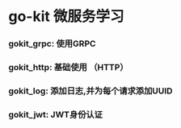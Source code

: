 # go-kit 微服务学习
### gokit_grpc: 使用GRPC
### gokit_http: 基础使用 （HTTP）
### gokit_log: 添加日志,并为每个请求添加UUID
### gokit_jwt: JWT身份认证

